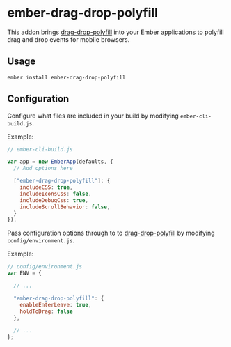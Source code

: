 # ember-drag-drop-polyfill

This addon brings [drag-drop-polyfill](https://github.com/timruffles/ios-html5-drag-drop-shim) into your Ember applications to polyfill drag and drop events for mobile browsers.

## Usage

```ember install ember-drag-drop-polyfill```

## Configuration

Configure what files are included in your build by modifying `ember-cli-build.js`.

Example:
```javascript
// ember-cli-build.js

var app = new EmberApp(defaults, {
  // Add options here

  ["ember-drag-drop-polyfill"]: {
    includeCSS: true,
    includeIconsCss: false,
    includeDebugCss: true,
    includeScrollBehavior: false,
  }
});
```

Pass configuration options through to to [drag-drop-polyfill](https://github.com/timruffles/ios-html5-drag-drop-shim) by modifying `config/environment.js`.

Example:
```javascript
// config/environment.js 
var ENV = {

  // ...

  "ember-drag-drop-polyfill": {
    enableEnterLeave: true,
    holdToDrag: false
  },
  
  // ...
};
```
